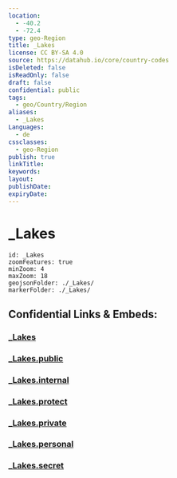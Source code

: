 ```yaml
---
location:
  - -40.2
  - -72.4
type: geo-Region
title: _Lakes
license: CC BY-SA 4.0
source: https://datahub.io/core/country-codes
isDeleted: false
isReadOnly: false
draft: false
confidential: public
tags:
  - geo/Country/Region
aliases:
  - _Lakes
Languages:
  - de
cssclasses:
  - geo-Region
publish: true
linkTitle:
keywords:
layout:
publishDate:
expiryDate:
---
```


# _Lakes

```leaflet
id: _Lakes
zoomFeatures: true 
minZoom: 4 
maxZoom: 18
geojsonFolder: ./_Lakes/
markerFolder: ./_Lakes/
```


## Confidential Links & Embeds: 

### [_Lakes](/_Standards/Earth/Continent/America~South/Chile/regions~Chile/Los_Ríos/_Lakes.md) 

### [_Lakes.public](/_public/Earth/Continent/America~South/Chile/regions~Chile/Los_Ríos/_Lakes.public.md) 

### [_Lakes.internal](/_internal/Earth/Continent/America~South/Chile/regions~Chile/Los_Ríos/_Lakes.internal.md) 

### [_Lakes.protect](/_protect/Earth/Continent/America~South/Chile/regions~Chile/Los_Ríos/_Lakes.protect.md) 

### [_Lakes.private](/_private/Earth/Continent/America~South/Chile/regions~Chile/Los_Ríos/_Lakes.private.md) 

### [_Lakes.personal](/_personal/Earth/Continent/America~South/Chile/regions~Chile/Los_Ríos/_Lakes.personal.md) 

### [_Lakes.secret](/_secret/Earth/Continent/America~South/Chile/regions~Chile/Los_Ríos/_Lakes.secret.md)

